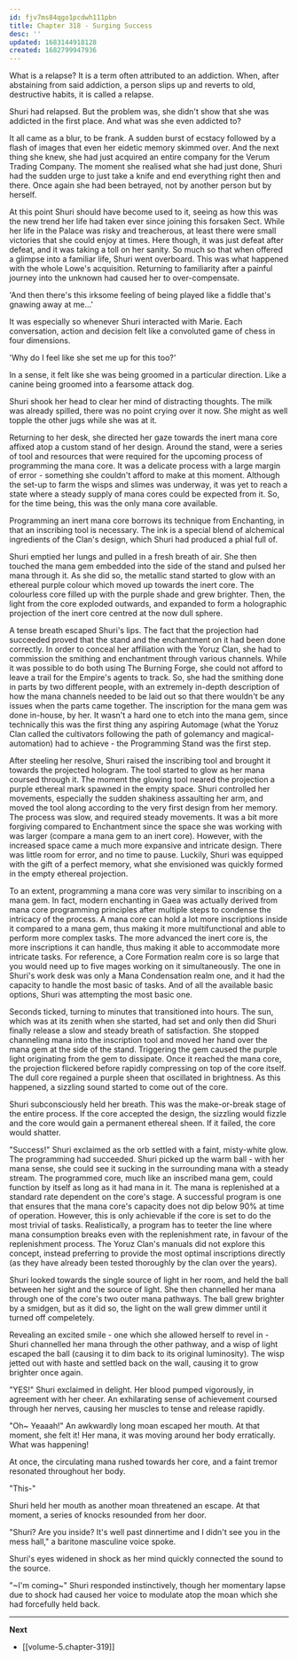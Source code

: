```yaml
---
id: fjv7ms84qgo1pcdwh111pbn
title: Chapter 318 - Surging Success
desc: ''
updated: 1683144918128
created: 1682799947936
---
```


What is a relapse? It is a term often attributed to an addiction. When, after abstaining from said addiction, a person slips up and reverts to old, destructive habits, it is called a relapse.

Shuri had relapsed. But the problem was, she didn't show that she was addicted in the first place. And what was she even addicted to?

It all came as a blur, to be frank. A sudden burst of ecstacy followed by a flash of images that even her eidetic memory skimmed over. And the next thing she knew, she had just acquired an entire company for the Verum Trading Company. The moment she realised what she had just done, Shuri had the sudden urge to just take a knife and end everything right then and there. Once again she had been betrayed, not by another person but by herself. 

At this point Shuri should have become used to it, seeing as how this was the new trend her life had taken ever since joining this forsaken Sect. While her life in the Palace was risky and treacherous, at least there were small victories that she could enjoy at times. Here though, it was just defeat after defeat, and it was taking a toll on her sanity. So much so that when offered a glimpse into a familiar life, Shuri went overboard. This was what happened with the whole Lowe's acquisition. Returning to familiarity after a painful journey into the unknown had caused her to over-compensate.

'And then there's this irksome feeling of being played like a fiddle that's gnawing away at me...'

It was especially so whenever Shuri interacted with Marie. Each conversation, action and decision felt like a convoluted game of chess in four dimensions.

'Why do I feel like she set me up for this too?'

In a sense, it felt like she was being groomed in a particular direction. Like a canine being groomed into a fearsome attack dog.

Shuri shook her head to clear her mind of distracting thoughts. The milk was already spilled, there was no point crying over it now. She might as well topple the other jugs while she was at it.

Returning to her desk, she directed her gaze towards the inert mana core affixed atop a custom stand of her design. Around the stand, were a series of tool and resources that were required for the upcoming process of programming the mana core. It was a delicate process with a large margin of error - something she couldn't afford to make at this moment. Although the set-up to farm the wisps and slimes was underway, it was yet to reach a state where a steady supply of mana cores could be expected from it. So, for the time being, this was the only mana core available.

Programming an inert mana core borrows its technique from Enchanting, in that an inscribing tool is necessary. The ink is a special blend of alchemical ingredients of the Clan's design, which Shuri had produced a phial full of.

Shuri emptied her lungs and pulled in a fresh breath of air. She then touched the mana gem embedded into the side of the stand and pulsed her mana through it. As she did so, the metallic stand started to glow with an ethereal purple colour which moved up towards the inert core. The colourless core filled up with the purple shade and grew brighter. Then, the light from the core exploded outwards, and expanded to form a holographic projection of the inert core centred at the now dull sphere.

A tense breath escaped Shuri's lips. The fact that the projection had succeeded proved that the stand and the enchantment on it had been done correctly. In order to conceal her affiliation with the Yoruz Clan, she had to commission the smithing and enchantment through various channels. While it was possible to do both using The Burning Forge, she could not afford to leave a trail for the Empire's agents to track. So, she had the smithing done in parts by two different people, with an extremely in-depth description of how the mana channels needed to be laid out so that there wouldn't be any issues when the parts came together. The inscription for the mana gem was done in-house, by her. It wasn't a hard one to etch into the mana gem, since technically this was the first thing any aspiring Automage (what the Yoruz Clan called the cultivators following the path of golemancy and magical-automation) had to achieve - the Programming Stand was the first step.

After steeling her resolve, Shuri raised the inscribing tool and brought it towards the projected hologram. The tool started to glow as her mana coursed through it. The moment the glowing tool neared the projection a purple ethereal mark spawned in the empty space. Shuri controlled her movements, especially the sudden shakiness assaulting her arm, and moved the tool along according to the very first design from her memory. The process was slow, and required steady movements. It was a bit more forgiving compared to Enchantment since the space she was working with was larger (compare a mana gem to an inert core). However, with the increased space came a much more expansive and intricate design. There was little room for error, and no time to pause. Luckily, Shuri was equipped with the gift of a perfect memory, what she envisioned was quickly formed in the empty ethereal projection.

To an extent, programming a mana core was very similar to inscribing on a mana gem. In fact, modern enchanting in Gaea was actually derived from mana core programming principles after multiple steps to condense the intricacy of the process. A mana core can hold a lot more inscriptions inside it compared to a mana gem, thus making it more multifunctional and able to perform more complex tasks. The more advanced the inert core is, the more inscriptions it can handle, thus making it able to accommodate more intricate tasks. For reference, a Core Formation realm core is so large that you would need up to five mages working on it simultaneously. The one in Shuri's work desk was only a Mana Condensation realm one, and it had the capacity to handle the most basic of tasks. And of all the available basic options, Shuri was attempting the most basic one.

Seconds ticked, turning to minutes that transitioned into hours. The sun, which was at its zenith when she started, had set and only then did Shuri finally release a slow and steady breath of satisfaction. She stopped channeling mana into the inscription tool and moved her hand over the mana gem at the side of the stand. Triggering the gem caused the purple light originating from the gem to dissipate. Once it reached the mana core, the projection flickered before rapidly compressing on top of the core itself. The dull core regained a purple sheen that oscillated in brightness. As this happened, a sizzling sound started to come out of the core.

Shuri subconsciously held her breath. This was the make-or-break stage of the entire process. If the core accepted the design, the sizzling would fizzle and the core would gain a permanent ethereal sheen. If it failed, the core would shatter.

"Success!" Shuri exclaimed as the orb settled with a faint, misty-white glow. The programming had succeeded. Shuri picked up the warm ball - with her mana sense, she could see it sucking in the surrounding mana with a steady stream. The programmed core, much like an inscribed mana gem, could function by itself as long as it had mana in it. The mana is replenished at a standard rate dependent on the core's stage. A successful program is one that ensures that the mana core's capacity does not dip below 90% at time of operation. However, this is only achievable if the core is set to do the most trivial of tasks. Realistically, a program has to teeter the line where mana consumption breaks even with the replenishment rate, in favour of the replenishment process. The Yoruz Clan's manuals did not explore this concept, instead preferring to provide the most optimal inscriptions directly (as they have already been tested thoroughly by the clan over the years).

Shuri looked towards the single source of light in her room, and held the ball between her sight and the source of light. She then channelled her mana through one of the core's two outer mana pathways. The ball grew brighter by a smidgen, but as it did so, the light on the wall grew dimmer until it turned off compeletely.

Revealing an excited smile - one which she allowed herself to revel in - Shuri channelled her mana through the other pathway, and a wisp of light escaped the ball (causing it to dim back to its original luminosity). The wisp jetted out with haste and settled back on the wall, causing it to grow brighter once again.

"YES!" Shuri exclaimed in delight. Her blood pumped vigorously, in agreement with her cheer. An exhilarating sense of achievement coursed through her nerves, causing her muscles to tense and release rapidly. 

"Oh~ Yeaaah!" An awkwardly long moan escaped her mouth. At that moment, she felt it! Her mana, it was moving around her body erratically. What was happening!

At once, the circulating mana rushed towards her core, and a faint tremor resonated throughout her body.

"This-"

Shuri held her mouth as another moan threatened an escape. At that moment, a series of knocks resounded from her door.

"Shuri? Are you inside? It's well past dinnertime and I didn't see you in the mess hall," a baritone masculine voice spoke.

Shuri's eyes widened in shock as her mind quickly connected the sound to the source.

"~I'm coming~" Shuri responded instinctively, though her momentary lapse due to shock had caused her voice to modulate atop the moan which she had forcefully held back.

____

**Next**
* [[volume-5.chapter-319]]